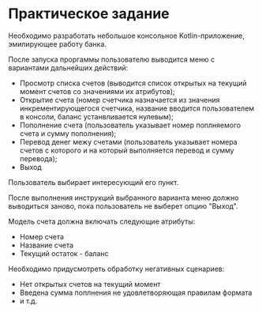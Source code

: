 # Практическое задание

Необходимо разработать небольшое консольное Kotlin-приложение, эмилирующее работу банка.

После запуска проргаммы пользователю выводится меню с вариантами дальнейших действий:

- Просмотр списка счетов (выводится список открытых на текущий момент счетов со значениями их атрибутов);
- Открытие счета (номер счетчика назначается из значения инкрементирующегося счетчика, название вводится пользователем в консоли, баланс устанвливается нулевым);
- Пополнение счета (пользователь указывает номер поплняемого счета и сумму пополнения);
- Перевод денег межу счетами (пользователь указывает номера счетов с которого и на который выполняется перевод и сумму перевода);
- Выход

Пользователь выбирает интересующий его пункт.

После выполнения инструкций выбранного варианта меню должно выводиться заново, пока пользователь не выберет опцию "Выход".

Модель счета должна включать следующие атрибуты:

- Номер счета
- Название счета
- Текущий остаток - баланс

Необходимо придусмотреть обработку негативных сценариев:

- Нет открытых счетов на текущий момент
- Введена сумма поплнения не удовлетворяющая правилам формата
- и т.д.